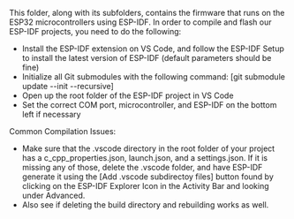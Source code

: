This folder, along with its subfolders, contains the firmware that runs on the ESP32 microcontrollers using ESP-IDF. In order to compile and flash our ESP-IDF projects, you need to do the following:
- Install the ESP-IDF extension on VS Code, and follow the ESP-IDF Setup to install the latest version of ESP-IDF (default parameters should be fine)
- Initialize all Git submodules with the following command: [git submodule update --init --recursive]
- Open up the root folder of the ESP-IDF project in VS Code
- Set the correct COM port, microcontroller, and ESP-IDF on the bottom left if necessary

Common Compilation Issues:
- Make sure that the .vscode directory in the root folder of your project has a c_cpp_properties.json, launch.json, and a settings.json. If it is missing any of those, delete the .vscode folder, and have ESP-IDF generate it using the [Add .vscode subdirectoy files] button found by clicking on the ESP-IDF Explorer Icon in the Activity Bar and looking under Advanced.
- Also see if deleting the build directory and rebuilding works as well.